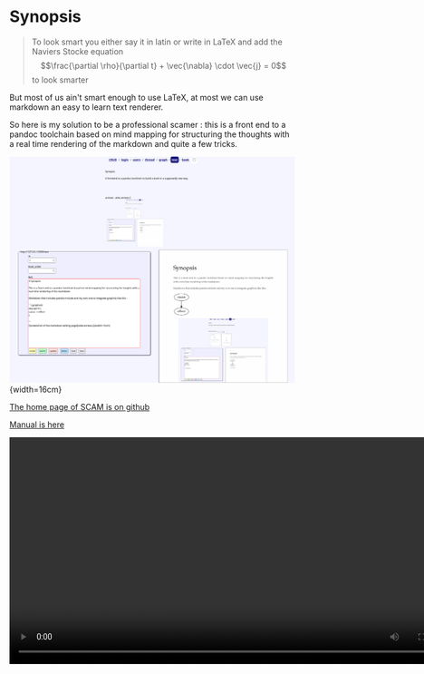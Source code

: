 # Synopsis

> To look smart you either say it in latin or write in LaTeX and add the Naviers Stocke equation $$\frac{\partial \rho}{\partial t} + \vec{\nabla} \cdot \vec{j} = 0$$
 to look smarter

But most of us ain't smart enough to use LaTeX, at most we can use markdown an easy to learn text renderer.

So here is my solution to be a professional scamer : this is a front end to a pandoc toolchain based on mind mapping for structuring the thoughts with a real time rendering of the markdown and quite a few tricks.


![screenshot of the markdown editing ot this page](assets/aide.annexe.2){width=16cm}

[The home page of SCAM is on github](http://github.com/jul/scam)


[Manual is here](https://raw.githubusercontent.com/jul/scam/refs/heads/main/assets/aide.book.pdf)

  <video width=800px src="https://github.com/jul/scam/raw/refs/heads/main/kazam.mp4" />
